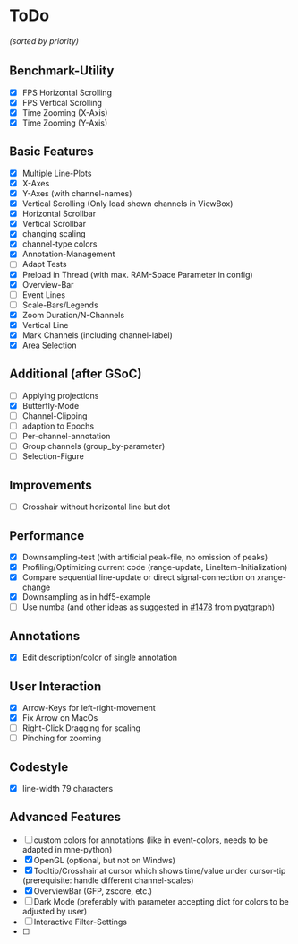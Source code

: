 # ToDo
###### (sorted by priority)

## Benchmark-Utility
- [X] FPS Horizontal Scrolling
- [X] FPS Vertical Scrolling
- [X] Time Zooming (X-Axis)
- [X] Time Zooming (Y-Axis)

## Basic Features
- [X] Multiple Line-Plots
- [X] X-Axes
- [X] Y-Axes (with channel-names)
- [X] Vertical Scrolling (Only load shown channels in ViewBox)
- [X] Horizontal Scrollbar
- [X] Vertical Scrollbar
- [X] changing scaling
- [X] channel-type colors
- [X] Annotation-Management
- [ ] Adapt Tests
- [X] Preload in Thread (with max. RAM-Space Parameter in config)
- [X] Overview-Bar
- [ ] Event Lines
- [ ] Scale-Bars/Legends
- [X] Zoom Duration/N-Channels
- [X] Vertical Line
- [X] Mark Channels (including channel-label)
- [X] Area Selection

## Additional (after GSoC)
- [ ] Applying projections
- [X] Butterfly-Mode
- [ ] Channel-Clipping
- [ ] adaption to Epochs
- [ ] Per-channel-annotation
- [ ] Group channels (group_by-parameter)
- [ ] Selection-Figure

## Improvements
- [ ] Crosshair without horizontal line but dot

## Performance
- [X] Downsampling-test (with artificial peak-file, no omission of peaks)
- [X] Profiling/Optimizing current code (range-update, LineItem-Initialization)
- [X] Compare sequential line-update or direct signal-connection on xrange-change
- [X] Downsampling as in hdf5-example
- [ ] Use numba (and other ideas as suggested in [#1478](https://github.com/pyqtgraph/pyqtgraph/issues/1478) from pyqtgraph)

## Annotations
- [X] Edit description/color of single annotation

## User Interaction
- [X] Arrow-Keys for left-right-movement
- [X] Fix Arrow on MacOs
- [ ] Right-Click Dragging for scaling
- [ ] Pinching for zooming

## Codestyle
- [X] line-width 79 characters

## Advanced Features
- [ ] custom colors for annotations (like in event-colors, needs to be adapted in mne-python)
- [X] OpenGL (optional, but not on Windws)
- [X] Tooltip/Crosshair at cursor which shows time/value under cursor-tip (prerequisite: handle different channel-scales)
- [X] OverviewBar (GFP, zscore, etc.)
- [ ] Dark Mode (preferably with parameter accepting dict for colors to be adjusted by user)
- [ ] Interactive Filter-Settings
- [ ]
